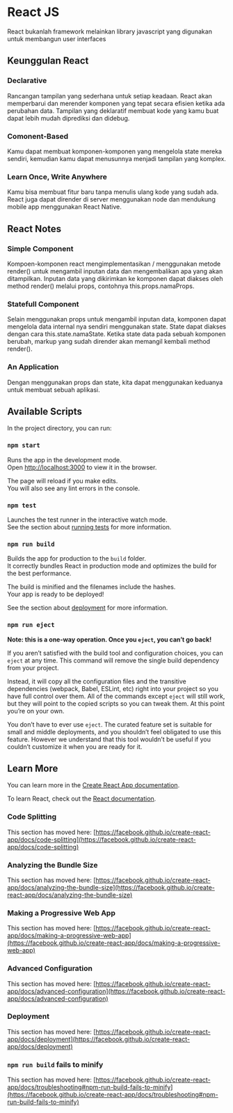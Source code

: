 # React JS

React bukanlah framework melainkan library javascript yang digunakan untuk membangun user interfaces

## Keunggulan React

### Declarative

Rancangan tampilan yang sederhana untuk setiap keadaan.
React akan memperbarui dan merender komponen yang tepat secara efisien ketika ada perubahan data.
Tampilan yang deklaratif membuat kode yang kamu buat dapat lebih mudah diprediksi dan didebug.

### Comonent-Based

Kamu dapat membuat komponen-komponen yang mengelola state mereka sendiri, kemudian kamu dapat menusunnya menjadi tampilan yang komplex.

### Learn Once, Write Anywhere

Kamu bisa membuat fitur baru tanpa menulis ulang kode yang sudah ada.
React juga dapat dirender di server menggunakan node dan mendukung mobile app menggunakan React Native.

## React Notes

### Simple Component

Kompoen-komponen react mengimplementasikan / menggunakan metode render() untuk mengambil inputan data dan mengembalikan apa yang akan ditampilkan. Inputan data yang dikirimkan ke komponen dapat diakses oleh method render() melalui props, contohnya this.props.namaProps.

### Statefull Component

Selain menggunakan props untuk mengambil inputan data, komponen dapat mengelola data internal nya sendiri menggunakan state. State dapat diakses dengan cara this.state.namaState.
Ketika state data pada sebuah komponen berubah, markup yang sudah dirender akan memangil kembali method render().

### An Application

Dengan menggunakan props dan state, kita dapat menggunakan keduanya untuk membuat sebuah aplikasi.

## Available Scripts

In the project directory, you can run:

### `npm start`

Runs the app in the development mode.\
Open [http://localhost:3000](http://localhost:3000) to view it in the browser.

The page will reload if you make edits.\
You will also see any lint errors in the console.

### `npm test`

Launches the test runner in the interactive watch mode.\
See the section about [running tests](https://facebook.github.io/create-react-app/docs/running-tests) for more information.

### `npm run build`

Builds the app for production to the `build` folder.\
It correctly bundles React in production mode and optimizes the build for the best performance.

The build is minified and the filenames include the hashes.\
Your app is ready to be deployed!

See the section about [deployment](https://facebook.github.io/create-react-app/docs/deployment) for more information.

### `npm run eject`

**Note: this is a one-way operation. Once you `eject`, you can’t go back!**

If you aren’t satisfied with the build tool and configuration choices, you can `eject` at any time. This command will remove the single build dependency from your project.

Instead, it will copy all the configuration files and the transitive dependencies (webpack, Babel, ESLint, etc) right into your project so you have full control over them. All of the commands except `eject` will still work, but they will point to the copied scripts so you can tweak them. At this point you’re on your own.

You don’t have to ever use `eject`. The curated feature set is suitable for small and middle deployments, and you shouldn’t feel obligated to use this feature. However we understand that this tool wouldn’t be useful if you couldn’t customize it when you are ready for it.

## Learn More

You can learn more in the [Create React App documentation](https://facebook.github.io/create-react-app/docs/getting-started).

To learn React, check out the [React documentation](https://reactjs.org/).

### Code Splitting

This section has moved here: [https://facebook.github.io/create-react-app/docs/code-splitting](https://facebook.github.io/create-react-app/docs/code-splitting)

### Analyzing the Bundle Size

This section has moved here: [https://facebook.github.io/create-react-app/docs/analyzing-the-bundle-size](https://facebook.github.io/create-react-app/docs/analyzing-the-bundle-size)

### Making a Progressive Web App

This section has moved here: [https://facebook.github.io/create-react-app/docs/making-a-progressive-web-app](https://facebook.github.io/create-react-app/docs/making-a-progressive-web-app)

### Advanced Configuration

This section has moved here: [https://facebook.github.io/create-react-app/docs/advanced-configuration](https://facebook.github.io/create-react-app/docs/advanced-configuration)

### Deployment

This section has moved here: [https://facebook.github.io/create-react-app/docs/deployment](https://facebook.github.io/create-react-app/docs/deployment)

### `npm run build` fails to minify

This section has moved here: [https://facebook.github.io/create-react-app/docs/troubleshooting#npm-run-build-fails-to-minify](https://facebook.github.io/create-react-app/docs/troubleshooting#npm-run-build-fails-to-minify)
